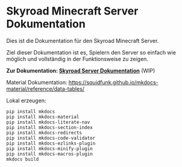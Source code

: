 # Skyroad Minecraft Server Dokumentation

Dies ist die Dokumentation für den Skyroad Minecraft Server.


Ziel dieser Dokumentation ist es, Spielern den Server so einfach wie möglich und vollständig in der Funktionsweise zu zeigen.

**Zur Dokumentation: [Skyroad Server Dokumentation](https://abwasserrohr.github.io/SR-DOCS/)** (WIP)

Material Dokumentation: https://squidfunk.github.io/mkdocs-material/reference/data-tables/

Lokal erzeugen:

```
pip install mkdocs
pip install mkdocs-material
pip install mkdocs-literate-nav
pip install mkdocs-section-index
pip install mkdocs-redirects
pip install mkdocs-code-validator
pip install mkdocs-ezlinks-plugin
pip install mkdocs-minify-plugin
pip install mkdocs-macros-plugin
mkdocs build
```
